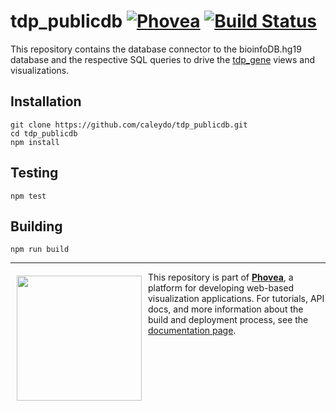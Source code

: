 tdp_publicdb [![Phovea][phovea-image]][phovea-url] [![Build Status][circleci-image]][circleci-url]
=====================

This repository contains the database connector to the bioinfoDB.hg19 database and the respective SQL queries to drive the [tdp_gene](https://github.com/Caleydo/tdp_gene/) views and visualizations.

Installation
------------

```
git clone https://github.com/caleydo/tdp_publicdb.git
cd tdp_publicdb
npm install
```

Testing
-------

```
npm test
```

Building
--------

```
npm run build
```



***

<a href="https://caleydo.org"><img src="http://caleydo.org/assets/images/logos/caleydo.svg" align="left" width="200px" hspace="10" vspace="6"></a>
This repository is part of **[Phovea](http://phovea.caleydo.org/)**, a platform for developing web-based visualization applications. For tutorials, API docs, and more information about the build and deployment process, see the [documentation page](http://phovea.caleydo.org).


[phovea-image]: https://img.shields.io/badge/Phovea-Client%20Plugin-F47D20.svg
[phovea-url]: https://phovea.caleydo.org
[circleci-image]: https://circleci.com/gh/Caleydo/tdp_publicdb.svg?style=shield&circle-token=89fdd541186de8c3af935cecda2542bcd62b9816
[circleci-url]: https://circleci.com/gh/Caleydo/tdp_publicdb
